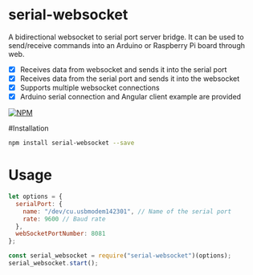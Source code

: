 # serial-websocket
A bidirectional websocket to serial port server bridge. It can be used to send/receive commands into an Arduino or Raspberry Pi board through web.

- [x] Receives data from websocket and sends it into the serial port
- [x] Receives data from the serial port and sends it into the websocket
- [x] Supports multiple websocket connections
- [x] Arduino serial connection and Angular client example are provided

[![NPM](https://badge.fury.io/js/serial-websocket.svg)](https://www.npmjs.com/package/serial-websocket)

<!-- [![NPM Downloads][downloadst-image]][downloads-url] -->

[downloads-image]: https://img.shields.io/npm/dm/serial-websocket.svg
[downloadst-image]: https://img.shields.io/npm/dt/serial-websocket.svg
[downloads-url]: https://npmjs.org/package/serial-websocket

#Installation
```bash
npm install serial-websocket --save
```


# Usage

```javascript
let options = {
  serialPort: {
    name: "/dev/cu.usbmodem142301", // Name of the serial port
    rate: 9600 // Baud rate
  },
  webSocketPortNumber: 8081
};

const serial_websocket = require("serial-websocket")(options);
serial_websocket.start();
```